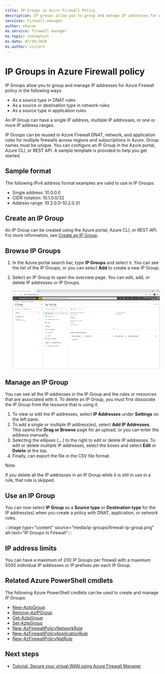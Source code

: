 ```yaml
---
title: IP Groups in Azure Firewall Policy
description: IP groups allow you to group and manage IP addresses for Azure Firewall policy rules.
services: firewall-manager
author: vhorne
ms.service: firewall-manager
ms.topic: conceptual
ms.date: 07/30/2020
ms.author: victorh
---
```


# IP Groups in Azure Firewall policy

IP Groups allow you to group and manage IP addresses for Azure Firewall policy in the following ways:

- As a source type in DNAT rules
- As a source or destination type in network rules
- As a source type in application rules


An IP Group can have a single IP address, multiple IP addresses, or one or more IP address ranges.

IP Groups can be reused in Azure Firewall DNAT, network, and application rules for multiple firewalls across regions and subscriptions in Azure. Group names must be unique. You can configure an IP Group in the Azure portal, Azure CLI, or REST API. A sample template is provided to help you get started.

## Sample format

The following IPv4 address format examples are valid to use in IP Groups:

- Single address: 10.0.0.0
- CIDR notation: 10.1.0.0/32
- Address range: 10.2.0.0-10.2.0.31

## Create an IP Group

An IP Group can be created using the Azure portal, Azure CLI, or REST API. For more information, see [Create an IP Group](../firewall/create-ip-group.md).

## Browse IP Groups
1. In the Azure portal search bar, type **IP Groups** and select it. You can see the list of the IP Groups, or you can select **Add** to create a new IP Group.
2. Select an IP Group to open the overview page. You can edit, add, or delete IP addresses or IP Groups.

   ![IP Groups overview](media/ip-groups/overview.png)

## Manage an IP Group

You can see all the IP addresses in the IP Group and the rules or resources that are associated with it. To delete an IP Group, you must first dissociate the IP Group from the resource that is using it.

1. To view or edit the IP addresses, select **IP Addresses** under **Settings** on the left pane.
2. To add a single or multiple IP address(es), select **Add IP Addresses**. This opens the **Drag or Browse** page for an upload, or you can enter the address manually.
3.    Selecting the ellipses (**…**) to the right to edit or delete IP addresses. To edit or delete multiple IP addresses, select the boxes and select **Edit** or **Delete** at the top.
4. Finally, can export the file in the CSV file format.

> [!NOTE]
> If you delete all the IP addresses in an IP Group while it is still in use in a rule, that rule is skipped.


## Use an IP Group

You can now select **IP Group** as a **Source type** or **Destination type** for the IP address(es) when you create a policy with DNAT, application, or network rules.

:::image type="content" source="media/ip-groups/firewall-ip-group.png" alt-text="IP Groups in Firewall":::

## IP address limits

You can have a maximum of 200 IP Groups per firewall with a maximum 5000 individual IP addresses or IP prefixes per each IP Group.

## Related Azure PowerShell cmdlets

The following Azure PowerShell cmdlets can be used to create and manage IP Groups:

- [New-AzIpGroup](/powershell/module/az.network/new-azipgroup)
- [Remove-AzIPGroup](/powershell/module/az.network/remove-azipgroup)
- [Get-AzIpGroup](/powershell/module/az.network/get-azipgroup)
- [Set-AzIpGroup](/powershell/module/az.network/set-azipgroup)
- [New-AzFirewallPolicyNetworkRule](/powershell/module/az.network/new-azfirewallpolicynetworkrule)
- [New-AzFirewallPolicyApplicationRule](/powershell/module/az.network/new-azfirewallpolicyapplicationrule)
- [New-AzFirewallPolicyNatRule](/powershell/module/az.network/new-azfirewallpolicynatrule)

## Next steps

- [Tutorial: Secure your virtual WAN using Azure Firewall Manager](secure-cloud-network.md)
